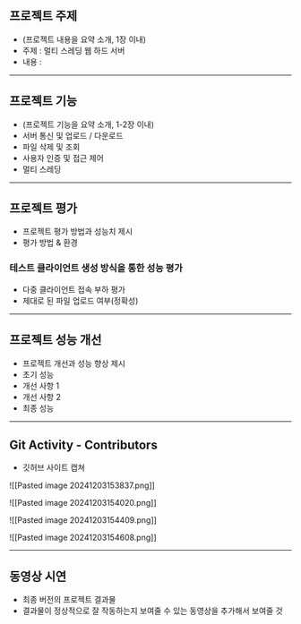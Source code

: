 ## 프로젝트 주제
- (프로젝트 내용을 요약 소개, 1장 이내)
- 주제 : 멀티 스레딩 웹 하드 서버
- 내용 : 

---
## 프로젝트 기능
- (프로젝트 기능을 요약 소개, 1-2장 이내)
- 서버 통신 및 업로드 / 다운로드
- 파일 삭제 및 조회
- 사용자 인증 및 접근 제어
- 멀티 스레딩

---
## 프로젝트 평가
- 프로젝트 평가 방법과 성능치 제시
- 평가 방법 & 환경

### 테스트 클라이언트 생성 방식을 통한 성능 평가
- 다중 클라이언트 접속 부하 평가
- 제대로 된 파일 업로드 여부(정확성)

---
## 프로젝트 성능 개선
- 프로젝트 개선과 성능 향상 제시
- 초기 성능
- 개선 사항 1
- 개선 사항 2
- 최종 성능

---
## Git Activity - Contributors
- 깃허브 사이트 캡쳐

![[Pasted image 20241203153837.png]]

![[Pasted image 20241203154020.png]]

![[Pasted image 20241203154409.png]]

![[Pasted image 20241203154608.png]]

---
## 동영상 시연
- 최종 버전의 프로젝트 결과물
- 결과물이 정상적으로 잘 작동하는지 보여줄 수 있는 동영상을 추가해서 보여줄 것


